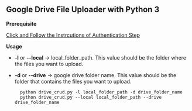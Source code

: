 ## Google Drive File Uploader with Python 3 ##
**Prerequisite**

[Click and Follow the Instrcutions of Authentication Step](https://pythonhosted.org/PyDrive/quickstart.html) 

**Usage**
    
- **-l** or **--local** -> local_folder_path. This value should be the folder where the files you want to upload.
- **-d** or **--drive** -> google drive folder name. This value should be the folder that contains the files you want to upload.
    
        python drive_crud.py -l local_folder_path -d drive_folder_name
        python drive_crud.py --local local_folder_path --drive drive_folder_name
